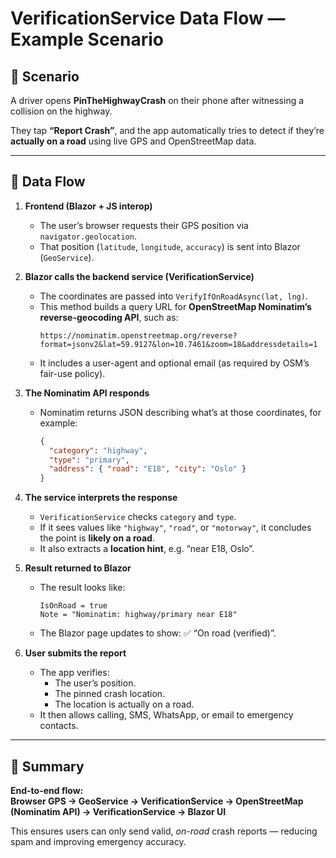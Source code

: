 # VerificationService Data Flow — Example Scenario

## 🧭 Scenario
A driver opens **PinTheHighwayCrash** on their phone after witnessing a collision on the highway.

They tap **“Report Crash”**, and the app automatically tries to detect if they’re **actually on a road** using live GPS and OpenStreetMap data.

---

## 🔄 Data Flow

1. **Frontend (Blazor + JS interop)**
   - The user’s browser requests their GPS position via `navigator.geolocation`.
   - That position (`latitude`, `longitude`, `accuracy`) is sent into Blazor (`GeoService`).

2. **Blazor calls the backend service (VerificationService)**
   - The coordinates are passed into `VerifyIfOnRoadAsync(lat, lng)`.
   - This method builds a query URL for **OpenStreetMap Nominatim’s reverse-geocoding API**, such as:
     ```
     https://nominatim.openstreetmap.org/reverse?format=jsonv2&lat=59.9127&lon=10.7461&zoom=18&addressdetails=1
     ```
   - It includes a user-agent and optional email (as required by OSM’s fair-use policy).

3. **The Nominatim API responds**
   - Nominatim returns JSON describing what’s at those coordinates, for example:
     ```json
     {
       "category": "highway",
       "type": "primary",
       "address": { "road": "E18", "city": "Oslo" }
     }
     ```

4. **The service interprets the response**
   - `VerificationService` checks `category` and `type`.
   - If it sees values like `"highway"`, `"road"`, or `"motorway"`, it concludes the point is **likely on a road**.
   - It also extracts a **location hint**, e.g. “near E18, Oslo”.

5. **Result returned to Blazor**
   - The result looks like:
     ```
     IsOnRoad = true
     Note = "Nominatim: highway/primary near E18"
     ```
   - The Blazor page updates to show:
     ✅ “On road (verified)”.

6. **User submits the report**
   - The app verifies:
     - The user’s position.
     - The pinned crash location.
     - The location is actually on a road.
   - It then allows calling, SMS, WhatsApp, or email to emergency contacts.

---

## 🧩 Summary

**End-to-end flow:**  
**Browser GPS → GeoService → VerificationService → OpenStreetMap (Nominatim API) → VerificationService → Blazor UI**

This ensures users can only send valid, *on-road* crash reports — reducing spam and improving emergency accuracy.
